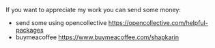 If you want to appreciate my work you can send some money:
- send some using opencollective https://opencollective.com/helpful-packages
- buymeacoffee https://www.buymeacoffee.com/shapkarin
